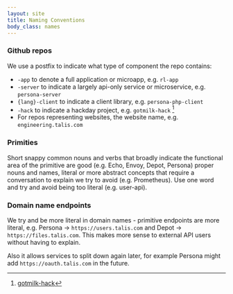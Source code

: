 ```yaml
---
layout: site
title: Naming Conventions
body_class: names
---
```


### Github repos

We use a postfix to indicate what type of component the repo contains:

* `-app` to denote a full application or microapp, e.g. `rl-app`
* `-server` to indicate a largely api-only service or microservice, e.g. `persona-server`
* `{lang}-client` to indicate a client library, e.g. `persona-php-client`
* `-hack` to indicate a hackday project, e.g. `gotmilk-hack` [^1]
* For repos representing websites, the website name, e.g. `engineering.talis.com`

[^1]: [gotmilk-hack](https://github.com/talis/gotmilk-hack)


### Primities

Short snappy common nouns and verbs that broadly indicate the functional area of the primitive are good (e.g. Echo, 
Envoy, Depot, Persona) proper nouns and names, literal or more abstract concepts that require a conversation to explain 
we try to avoid (e.g. Prometheus). Use one word and try and avoid being too literal (e.g. user-api).


### Domain name endpoints

We try and be more literal in domain names - primitive endpoints are more literal, e.g. Persona -> 
`https://users.talis.com` and Depot -> `https://files.talis.com`. This makes more sense to external API users without
having to explain. 

Also it allows services to split down again later, for example Persona might add 
`https://oauth.talis.com` in the future.
